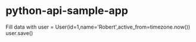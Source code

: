 # python-api-sample-app

Fill data with 
user = User(id=1,name='Robert',active_from=timezone.now())
user.save()
